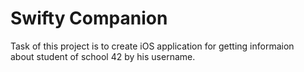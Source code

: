 # Swifty Companion  
Task of this project is to create iOS application for getting informaion   
about student of school 42 by his username.  
